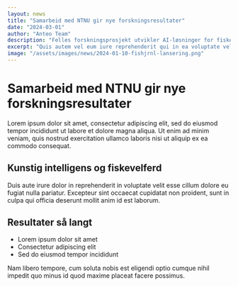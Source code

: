 ```yaml
---
layout: news
title: "Samarbeid med NTNU gir nye forskningsresultater"
date: "2024-03-01"
author: "Anteo Team"
description: "Felles forskningsprosjekt utvikler AI-løsninger for fiskevelferd"
excerpt: "Quis autem vel eum iure reprehenderit qui in ea voluptate velit esse quam nihil molestiae consequatur."
image: "/assets/images/news/2024-01-10-fishjrnl-lansering.png"
---
```

# Samarbeid med NTNU gir nye forskningsresultater

Lorem ipsum dolor sit amet, consectetur adipiscing elit, sed do eiusmod tempor incididunt ut labore et dolore magna aliqua. Ut enim ad minim veniam, quis nostrud exercitation ullamco laboris nisi ut aliquip ex ea commodo consequat.

## Kunstig intelligens og fiskevelferd

Duis aute irure dolor in reprehenderit in voluptate velit esse cillum dolore eu fugiat nulla pariatur. Excepteur sint occaecat cupidatat non proident, sunt in culpa qui officia deserunt mollit anim id est laborum.

## Resultater så langt

- Lorem ipsum dolor sit amet
- Consectetur adipiscing elit
- Sed do eiusmod tempor incididunt

Nam libero tempore, cum soluta nobis est eligendi optio cumque nihil impedit quo minus id quod maxime placeat facere possimus.
